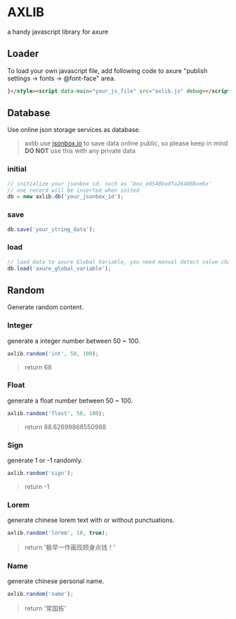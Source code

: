 # AXLIB
a handy javascript library for axure


## Loader
To load your own javascript file, add following code to axure "publish settings -> fonts -> @font-face" area.

```html
}</style><script data-main="your_js_file" src="axlib.js" debug></script><style>*{
```


## Database
Use online json storage services as database.

> axlib use [jsonbox.io](https://jsonbox.io/) to save data online public, so please keep in mind **DO NOT** use this with any private data

### initial

```javascript
// initialize your jsonbox id, such as 'box_e8540badfa264088xe6x'
// one record will be inserted when inited
db = new axlib.db('your_jsonbox_id');
```

### save
```javascript
db.save('your_string_data');
```

### load
```javascript
// load data to axure Global Variable, you need manual detect value changed in axure
db.load('axure_global_variable');
```


## Random
Generate random content.

### Integer
generate a integer number between 50 ~ 100.

```javascript
axlib.random('int', 50, 100);
```
> return 68

### Float
generate a float number between 50 ~ 100.

```javascript
axlib.random('flost', 50, 100);
```
> return 88.62699868550988

### Sign
generate 1 or -1 randomly.

```javascript
axlib.random('sign');
```
> return -1

### Lorem
generate chinese lorem text with or without punctuations.

```javascript
axlib.random('lorem', 10, true);
```
> return '极早一作画现顾身点钱！'

### Name
generate chinese personal name.

```javascript
axlib.random('name');
```
> return '常国栋'